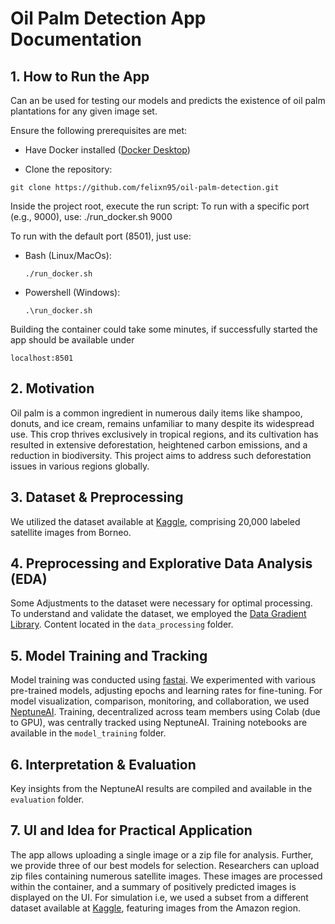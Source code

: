# Oil Palm Detection App Documentation

## 1. How to Run the App
Can an be used for testing our models and predicts the existence of oil palm plantations for any given image set. 

Ensure the following prerequisites are met:

- Have Docker installed ([Docker Desktop](https://www.docker.com/products/docker-desktop/))

- Clone the repository:
```
git clone https://github.com/felixn95/oil-palm-detection.git
```
Inside the project root, execute the run script:
To run with a specific port (e.g., 9000), use: ./run_docker.sh 9000

To run with the default port (8501), just use:
- Bash (Linux/MacOs):
  ```
  ./run_docker.sh
  ```
- Powershell (Windows):
    ```
  .\run_docker.sh
    ```
Building the container could take some minutes, if successfully started the app should be available under

```
localhost:8501
```

## 2. Motivation
 Oil palm is a common ingredient in numerous daily items like shampoo, donuts, and ice cream, remains unfamiliar to many despite its widespread use. This crop thrives exclusively in tropical regions, and its cultivation has resulted in extensive deforestation, heightened carbon emissions, and a reduction in biodiversity. This project aims to address such deforestation issues in various regions globally.

## 3. Dataset & Preprocessing
We utilized the dataset available at [Kaggle](https://www.kaggle.com/c/widsdatathon2019/data), comprising 20,000 labeled satellite images from Borneo. 

## 4. Preprocessing and Explorative Data Analysis (EDA)
Some Adjustments to the dataset were necessary for optimal processing. To understand and validate the dataset, we employed the [Data Gradient Library](https://docs.deci.ai/data-gradients/index.html). Content located in the `data_processing` folder.

## 5. Model Training and Tracking
Model training was conducted using [fastai](https://docs.fast.ai/vision.learner.html). We experimented with various pre-trained models, adjusting epochs and learning rates for fine-tuning. For model visualization, comparison, monitoring, and collaboration, we used [NeptuneAI](https://docs.neptune.ai/about/intro/). Training, decentralized across team members using Colab (due to GPU), was centrally tracked using NeptuneAI. Training notebooks are available in the `model_training` folder.

## 6. Interpretation & Evaluation
Key insights from the NeptuneAI results are compiled and available in the `evaluation` folder.

## 7. UI and Idea for Practical Application
The app allows uploading a single image or a zip file for analysis. Further, we provide three of our best models for selection. Researchers can upload zip files containing numerous satellite images. These images are processed within the container, and a summary of positively predicted images is displayed on the UI. For simulation i.e, we used a subset from a different dataset available at [Kaggle](https://www.kaggle.com/c/planet-understanding-the-amazon-from-space/data), featuring images from the Amazon region.
